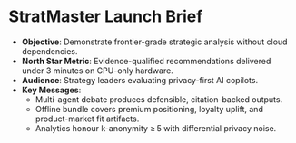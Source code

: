 # StratMaster Launch Brief

- **Objective**: Demonstrate frontier-grade strategic analysis without cloud dependencies.
- **North Star Metric**: Evidence-qualified recommendations delivered under 3 minutes on CPU-only hardware.
- **Audience**: Strategy leaders evaluating privacy-first AI copilots.
- **Key Messages**:
  - Multi-agent debate produces defensible, citation-backed outputs.
  - Offline bundle covers premium positioning, loyalty uplift, and product-market fit artifacts.
  - Analytics honour k-anonymity ≥ 5 with differential privacy noise.

